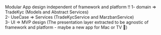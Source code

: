 Modular App design independent of framework and platform !!
1- domain => TradeKyc (Models and Abstract Services) <br/>
2- UseCase => Services (TradeKycService and MarzbanService)  <br>
3- UI => MVP design (The presentation layer extracted to be agnostic of framework and platform - maybe a new app for Mac or TV 🤷)

